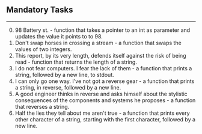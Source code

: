 ## Mandatory Tasks ##
***
0. 98 Battery st. -  function that takes a pointer to an int as parameter and updates the value it points to to 98.
1. Don't swap horses in crossing a stream - a function that swaps the values of two integers.
2. This report, by its very length, defends itself against the risk of being read -  function that returns the length of a string.
3. I do not fear computers. I fear the lack of them - a function that prints a string, followed by a new line, to stdout.
4. I can only go one way. I've not got a reverse gear - a function that prints a string, in reverse, followed by a new line.
5. A good engineer thinks in reverse and asks himself about the stylistic consequences of the components and systems he proposes - a function that reverses a string.
6. Half the lies they tell about me aren't true - a function that prints every other character of a string, starting with the first character, followed by a new line.
